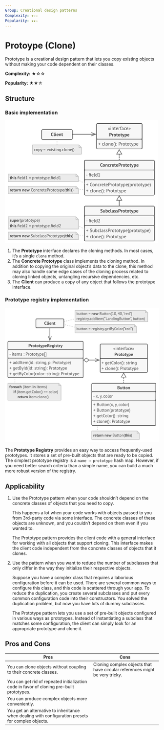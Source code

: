 ```yaml
---
Group: Creational design patterns
Complexity: ★☆☆
Popularity: ★★☆
---
```

# Protoype (Clone)

Prototype is a creational design pattern that lets you copy existing objects without making your code dependent on their classes.

**Complexity:** ★☆☆

**Popularity:** ★★☆

## Structure

### Basic implementation

![](../../media/prototype_basic.png)

1. The **Prototype** interface declares the cloning methods. In most cases, it’s a single `clone` method.
2. The **Concrete Prototype** class implements the cloning method. In addition to copying the original object’s data to the clone, this method may also handle some edge cases of the cloning process related to cloning linked objects, untangling recursive dependencies, etc.
3. The **Client** can produce a copy of any object that follows the prototype interface.


### Prototype registry implementation

![](../../media/prototype_registry.png)

The **Prototype Registry** provides an easy way to access frequently-used prototypes. It stores a set of pre-built objects that are ready to be copied. The simplest prototype registry is a `name → prototype` hash map. However, if you need better search criteria than a simple name, you can build a much more robust version of the registry.

## Applicability

1. Use the Prototype pattern when your code shouldn’t depend on the concrete classes of objects that you need to copy.
   
    This happens a lot when your code works with objects passed to you from 3rd-party code via some interface. The concrete classes of these objects are unknown, and you couldn’t depend on them even if you wanted to.

    The Prototype pattern provides the client code with a general interface for working with all objects that support cloning. This interface makes the client code independent from the concrete classes of objects that it clones.

1. Use the pattern when you want to reduce the number of subclasses that only differ in the way they initialize their respective objects.

    Suppose you have a complex class that requires a laborious configuration before it can be used. There are several common ways to configure this class, and this code is scattered through your app. To reduce the duplication, you create several subclasses and put every common configuration code into their constructors. You solved the duplication problem, but now you have lots of dummy subclasses.

    The Prototype pattern lets you use a set of pre-built objects configured in various ways as prototypes. Instead of instantiating a subclass that matches some configuration, the client can simply look for an appropriate prototype and clone it.

## Pros and Cons

| Pros                                                                                               | Cons                                                                        |
|----------------------------------------------------------------------------------------------------|-----------------------------------------------------------------------------|
| You can clone objects without coupling to their concrete classes.                                  | Cloning complex objects that have circular references might be very tricky. |
| You can get rid of repeated initialization code in favor of cloning pre-built prototypes.          |                                                                             |
| You can produce complex objects more conveniently.                                                 |                                                                             |
| You get an alternative to inheritance when dealing with configuration presets for complex objects. |                                                                             |